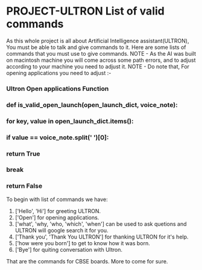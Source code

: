 # PROJECT-ULTRON List of valid commands
As this whole project is all about Artificial Intelligence assistant(ULTRON), You must be able to talk and give commands to it. Here are some lists of commands that you must use to give commands. 
NOTE - As the AI was built on macintosh machine you will come across some path errors, and to adjust according to your machine you need to adjust it.
NOTE - Do note that, For opening applications you need to adjust :-

### Ultron Open applications Function
### def is_valid_open_launch(open_launch_dict, voice_note):
### for key, value in open_launch_dict.items():
### if value == voice_note.split(' ')[0]:
### return True
### break
### return False


To begin with list of commands we have:
1. ['Hello', 'Hi'] for greeting ULTRON.
2. ['Open'] for opening applications.
3. ['what', 'why, 'who, 'which', 'when'] can be used to ask quetions and ULTRON will google search it for you.
4. ['Thank you', 'Thank You ULTRON'] for thanking ULTRON for it's help.
5. ['how were you born'] to get to know how it was born.
6. ['Bye'] for quiting conversation with Ultron.

That are the commands for CBSE boards. More to come for sure.
